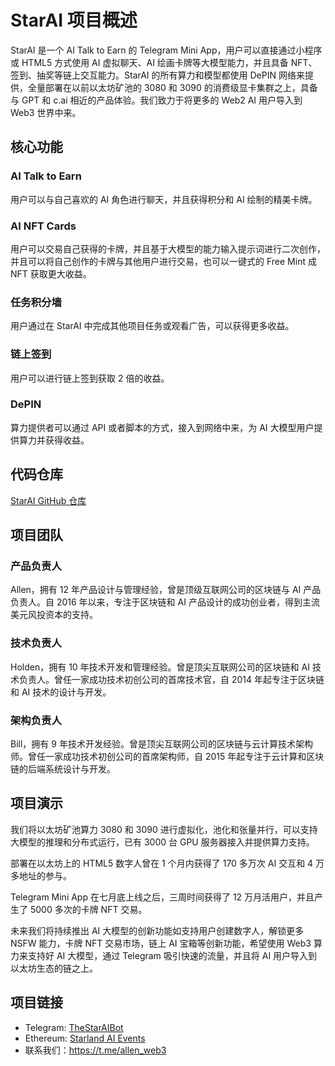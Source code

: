 # StarAI 项目概述

StarAI 是一个 AI Talk to Earn 的 Telegram Mini App，用户可以直接通过小程序或 HTML5 方式使用 AI 虚拟聊天、AI 绘画卡牌等大模型能力，并且具备 NFT、签到、抽奖等链上交互能力。StarAI 的所有算力和模型都使用 DePIN 网络来提供，全量部署在以前以太坊矿池的 3080 和 3090 的消费级显卡集群之上，具备与 GPT 和 c.ai 相近的产品体验。我们致力于将更多的 Web2 AI 用户导入到 Web3 世界中来。

## 核心功能

### AI Talk to Earn
用户可以与自己喜欢的 AI 角色进行聊天，并且获得积分和 AI 绘制的精美卡牌。

### AI NFT Cards
用户可以交易自己获得的卡牌，并且基于大模型的能力输入提示词进行二次创作，并且可以将自己创作的卡牌与其他用户进行交易，也可以一键式的 Free Mint 成 NFT 获取更大收益。

### 任务积分墙
用户通过在 StarAI 中完成其他项目任务或观看广告，可以获得更多收益。

### 链上签到
用户可以进行链上签到获取 2 倍的收益。

### DePIN
算力提供者可以通过 API 或者脚本的方式，接入到网络中来，为 AI 大模型用户提供算力并获得收益。

## 代码仓库

[StarAI GitHub 仓库](https://github.com/orgs/starland-ai/repositories?q=mirror%3Afalse+fork%3Afalse+archived%3Afalse)

## 项目团队

### 产品负责人
Allen，拥有 12 年产品设计与管理经验，曾是顶级互联网公司的区块链与 AI 产品负责人。自 2016 年以来，专注于区块链和 AI 产品设计的成功创业者，得到主流美元风投资本的支持。

### 技术负责人
Holden，拥有 10 年技术开发和管理经验。曾是顶尖互联网公司的区块链和 AI 技术负责人。曾任一家成功技术初创公司的首席技术官，自 2014 年起专注于区块链和 AI 技术的设计与开发。

### 架构负责人
Bill，拥有 9 年技术开发经验。曾是顶尖互联网公司的区块链与云计算技术架构师。曾任一家成功技术初创公司的首席架构师，自 2015 年起专注于云计算和区块链的后端系统设计与开发。

## 项目演示

我们将以太坊矿池算力 3080 和 3090 进行虚拟化，池化和张量并行，可以支持大模型的推理和分布式运行，已有 3000 台 GPU 服务器接入并提供算力支持。

部署在以太坊上的 HTML5 数字人曾在 1 个月内获得了 170 多万次 AI 交互和 4 万多地址的参与。

Telegram Mini App 在七月底上线之后，三周时间获得了 12 万月活用户，并且产生了 5000 多次的卡牌 NFT 交易。

未来我们将持续推出 AI 大模型的创新功能如支持用户创建数字人，解锁更多 NSFW 能力，卡牌 NFT 交易市场，链上 AI 宝箱等创新功能，希望使用 Web3 算力来支持好 AI 大模型，通过 Telegram 吸引快速的流量，并且将 AI 用户导入到以太坊生态的链之上。

## 项目链接

- Telegram: [TheStarAIBot](https://t.me/TheStarAIBot)
- Ethereum: [Starland AI Events](https://starland.ai/events)
- 联系我们：https://t.me/allen_web3
